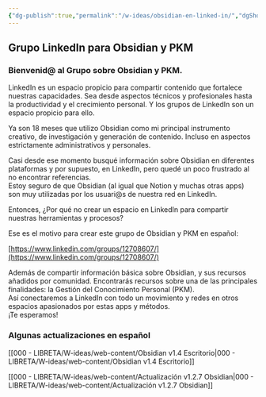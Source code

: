 ```yaml
---
{"dg-publish":true,"permalink":"/w-ideas/obsidian-en-linked-in/","dgShowBacklinks":true,"dgShowLocalGraph":true,"dgEnableSearch":true,"noteIcon":""}
---
```


## Grupo LinkedIn para Obsidian y PKM

### Bienvenid@ al Grupo sobre Obsidian y PKM. 

LinkedIn es un espacio propicio para compartir contenido que fortalece nuestras capacidades. Sea desde aspectos técnicos y profesionales hasta la productividad y el crecimiento personal. Y los grupos de LinkedIn son un espacio propicio para ello. 

Ya son 18 meses que utilizo Obsidian como mi principal instrumento creativo, de investigación y generación de contenido. Incluso en aspectos estrictamente administrativos y personales.  

Casi desde ese momento busqué información sobre Obsidian en diferentes plataformas y por supuesto, en LinkedIn, pero quedé un poco frustrado al no encontrar referencias.  
Estoy seguro de que Obsidian (al igual que Notion y muchas otras apps) son muy utilizadas por los usuari@s de nuestra red en LinkedIn. 

Entonces, ¿Por qué no crear un espacio en LinkedIn para compartir nuestras herramientas y procesos?  

Ese es el motivo para crear este grupo de Obsidian y PKM en español: 

[https://www.linkedin.com/groups/12708607/](https://www.linkedin.com/groups/12708607/)

Además de compartir información básica sobre Obsidian, y sus recursos añadidos por comunidad. Encontrarás recursos sobre una de las principales finalidades: la Gestión del Conocimiento Personal (PKM).  
Así conectaremos a LinkedIn con todo un movimiento y redes en otros espacios apasionados por estas apps y métodos.  
¡Te esperamos!

### Algunas actualizaciones en español

[[000 - LIBRETA/W-ideas/web-content/Obsidian v1.4 Escritorio\|000 - LIBRETA/W-ideas/web-content/Obsidian v1.4 Escritorio]]

[[000 - LIBRETA/W-ideas/web-content/Actualización v1.2.7 Obsidian\|000 - LIBRETA/W-ideas/web-content/Actualización v1.2.7 Obsidian]]